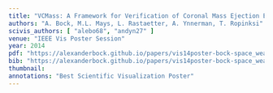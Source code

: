 ```yaml
---
title: "VCMass: A Framework for Verification of Coronal Mass Ejection Ensemble Simulations"
authors: "A. Bock, M.L. Mays, L. Rastaetter, A. Ynnerman, T. Ropinksi"
scivis_authors: [ "alebo68", "andyn27" ]
venue: "IEEE Vis Poster Session"
year: 2014
pdf: "https://alexanderbock.github.io/papers/vis14poster-bock-space_weather-poster.pdf"
bib: "https://alexanderbock.github.io/papers/vis14poster-bock-space_weather.bib"
thumbnail: 
annotations: "Best Scientific Visualization Poster"
---
```


